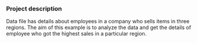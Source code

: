 ### Project description

Data file has details about employees in a company who sells items in three regions. The aim of this example is to analyze the data and get the details of employee who got the highest sales in a particular region.
